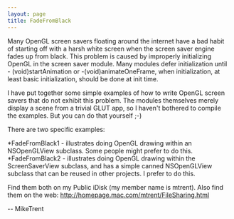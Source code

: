 ```yaml
---
layout: page
title: FadeFromBlack
---
```


Many OpenGL screen savers floating around the internet have a bad habit of starting off with a harsh white screen when the screen saver engine fades up from black. This problem is caused by improperly initializing OpenGL in the screen saver module. Many modules defer initialization until - (void)startAnimation or -(void)animateOneFrame, when initialization, at least basic initialization, should be done at init time. 

I have put together some simple examples of how to write OpenGL screen savers that do not exhibit this problem. The modules themselves merely display a scene from a trivial GLUT app, so I haven't bothered to compile the examples. But you can do that yourself ;-)

There are two specific examples:


*FadeFromBlack1 - illustrates doing OpenGL drawing within an NSOpenGLView subclass. Some people might prefer to do this.
*FadeFromBlack2 - illustrates doing OpenGL drawing within the ScreenSaverView subclass, and has a simple canned NSOpenGLView subclass that can be reused in other projects. I prefer to do this.


Find them both on my Public iDisk (my member name is mtrent). Also find them on the web: http://homepage.mac.com/mtrent/FileSharing.html

-- MikeTrent

